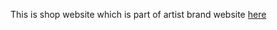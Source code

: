 This is shop website which is part of artist brand website [here](https://github.com/Gilbertelnino/artist-brand)
